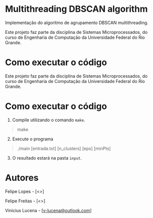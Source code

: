 Multithreading DBSCAN algorithm
==================

Implementação do algoritmo de agrupamento DBSCAN multithreading. 

Este projeto faz parte da disciplina de Sistemas Microprocessados, do curso de Engenharia de Computação da Universidade Federal do Rio Grande.

Como executar o código
=========================


Este projeto faz parte da disciplina de Sistemas Microprocessados, do curso de Engenharia de Computação da Universidade Federal do Rio Grande.

Como executar o código
=========================

1. Compile utilizando o comando `make`.
>
> make
>

2. Execute o programa

>
> ./main [entrada.txt] [n_clusters] [eps] [minPts]
>

3. O resultado estará na pasta `input`.

Autores
=========================

Felipe Lopes - [<>]

Felipe Freitas - [<>]

Vinicius Lucena - [<v-lucena@outlook.com>]

